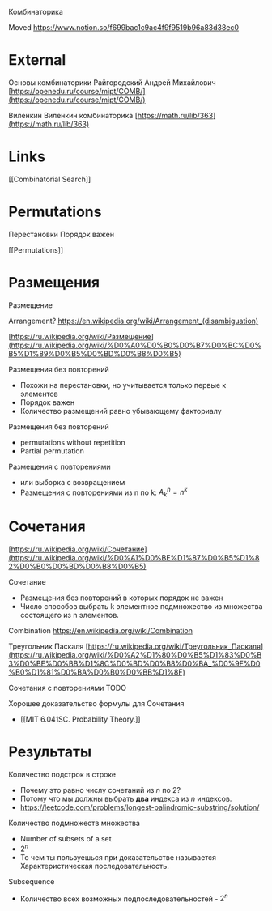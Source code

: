 Комбинаторика

Moved
https://www.notion.so/f699bac1c9ac4f9f9519b96a83d38ec0

# External

Основы комбинаторики
Райгородский Андрей Михайлович
[https://openedu.ru/course/mipt/COMB/](https://openedu.ru/course/mipt/COMB/)

Виленкин
Виленкин комбинаторика
[https://math.ru/lib/363](https://math.ru/lib/363)


# Links

[[Combinatorial Search]]


# Permutations

Перестановки
Порядок важен

[[Permutations]]


# Размещения

Размещение

Arrangement?
https://en.wikipedia.org/wiki/Arrangement_(disambiguation)

[https://ru.wikipedia.org/wiki/Размещение](https://ru.wikipedia.org/wiki/%D0%A0%D0%B0%D0%B7%D0%BC%D0%B5%D1%89%D0%B5%D0%BD%D0%B8%D0%B5)

Размещения без повторений
- Похожи на перестановки, но учитывается только первые к элементов
- Порядок важен
- Количество размещений равно убывающему факториалу

Размещения без повторений
- permutations without repetition
- Partial permutation

Размещения с повторениями
- или выборка с возвращением
- Размещения с повторениями из n по k: $A^n_k = n^k$


# Сочетания

[https://ru.wikipedia.org/wiki/Сочетание](https://ru.wikipedia.org/wiki/%D0%A1%D0%BE%D1%87%D0%B5%D1%82%D0%B0%D0%BD%D0%B8%D0%B5)

Сочетание
- Размещения без повторений в которых порядок не важен
- Число способов выбрать k элементное подмножество из множества состоящего из n элементов.

Combination
https://en.wikipedia.org/wiki/Combination

Треугольник Паскаля
[https://ru.wikipedia.org/wiki/Треугольник_Паскаля](https://ru.wikipedia.org/wiki/%D0%A2%D1%80%D0%B5%D1%83%D0%B3%D0%BE%D0%BB%D1%8C%D0%BD%D0%B8%D0%BA_%D0%9F%D0%B0%D1%81%D0%BA%D0%B0%D0%BB%D1%8F)

Сочетания с повторениями
TODO

Хорошее доказательство формулы для Сочетания
- [[MIT 6.041SC. Probability Theory.]]


# Результаты

Количество подстрок в строке
- Почему это равно числу сочетаний из $n$ по 2?
- Потому что мы должны выбрать **два** индекса из $n$ индексов.
- https://leetcode.com/problems/longest-palindromic-substring/solution/

Количество подмножеств множества
- Number of subsets of a set
- $2^n$
- То чем ты пользуешься при доказательстве называется Характеристическая последовательность.

Subsequence
- Количество всех возможных подпоследовательностей - $2^n$